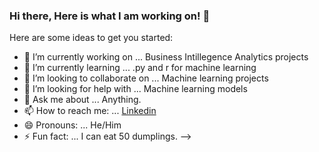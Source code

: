 ### Hi there, Here is what I am working on! 👋

Here are some ideas to get you started:

- 🔭 I’m currently working on ... Business Intillegence Analytics projects
- 🌱 I’m currently learning ... .py and r for machine learning
- 👯 I’m looking to collaborate on ... Machine learning projects
- 🤔 I’m looking for help with ... Machine learning models
- 💬 Ask me about ... Anything.
- 📫 How to reach me: ... [Linkedin](http://www.linkedin.com/in/Dikshanta-KC)
- 😄 Pronouns: ... He/Him
- ⚡ Fun fact: ... I can eat 50 dumplings.
-->
